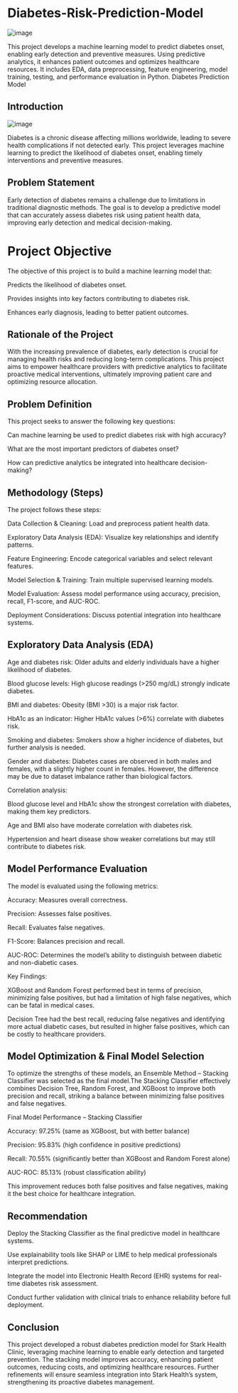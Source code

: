 # Diabetes-Risk-Prediction-Model
![image](https://github.com/user-attachments/assets/a5d3b04a-6fc3-41a8-bbb7-7345f8d91182)

This project develops a machine learning model to predict diabetes onset, enabling early detection and preventive measures. Using predictive analytics, it enhances patient outcomes and optimizes healthcare resources. It includes EDA, data preprocessing, feature engineering, model training, testing, and performance evaluation in Python.
Diabetes Prediction Model


## Introduction
![image](https://github.com/user-attachments/assets/993ca5bc-0e41-40c7-9767-e64376f8ce3b)

Diabetes is a chronic disease affecting millions worldwide, leading to severe health complications if not detected early. This project leverages machine learning to predict the likelihood of diabetes onset, enabling timely interventions and preventive measures.

## Problem Statement

Early detection of diabetes remains a challenge due to limitations in traditional diagnostic methods. The goal is to develop a predictive model that can accurately assess diabetes risk using patient health data, improving early detection and medical decision-making.

# Project Objective

The objective of this project is to build a machine learning model that:

Predicts the likelihood of diabetes onset.

Provides insights into key factors contributing to diabetes risk.

Enhances early diagnosis, leading to better patient outcomes.

## Rationale of the Project

With the increasing prevalence of diabetes, early detection is crucial for managing health risks and reducing long-term complications. This project aims to empower healthcare providers with predictive analytics to facilitate proactive medical interventions, ultimately improving patient care and optimizing resource allocation.

## Problem Definition

This project seeks to answer the following key questions:

Can machine learning be used to predict diabetes risk with high accuracy?

What are the most important predictors of diabetes onset?

How can predictive analytics be integrated into healthcare decision-making?

## Methodology (Steps)

The project follows these steps:

Data Collection & Cleaning: Load and preprocess patient health data.

Exploratory Data Analysis (EDA): Visualize key relationships and identify patterns.

Feature Engineering: Encode categorical variables and select relevant features.

Model Selection & Training: Train multiple supervised learning models.

Model Evaluation: Assess model performance using accuracy, precision, recall, F1-score, and AUC-ROC.

Deployment Considerations: Discuss potential integration into healthcare systems.

## Exploratory Data Analysis (EDA)

Age and diabetes risk: Older adults and elderly individuals have a higher likelihood of diabetes.

Blood glucose levels: High glucose readings (>250 mg/dL) strongly indicate diabetes.

BMI and diabetes: Obesity (BMI >30) is a major risk factor.

HbA1c as an indicator: Higher HbA1c values (>6%) correlate with diabetes risk.

Smoking and diabetes: Smokers show a higher incidence of diabetes, but further analysis is needed.

Gender and diabetes: Diabetes cases are observed in both males and females, with a slightly higher count in females. However, the difference may be due to dataset imbalance rather than biological factors.

Correlation analysis:

Blood glucose level and HbA1c show the strongest correlation with diabetes, making them key predictors.

Age and BMI also have moderate correlation with diabetes risk.

Hypertension and heart disease show weaker correlations but may still contribute to diabetes risk.

## Model Performance Evaluation

The model is evaluated using the following metrics:

Accuracy: Measures overall correctness.

Precision: Assesses false positives.

Recall: Evaluates false negatives.

F1-Score: Balances precision and recall.

AUC-ROC: Determines the model’s ability to distinguish between diabetic and non-diabetic cases.

Key Findings:

XGBoost and Random Forest performed best in terms of precision, minimizing false positives, but had a limitation of high false negatives, which can be fatal in medical cases.

Decision Tree had the best recall, reducing false negatives and identifying more actual diabetic cases, but resulted in higher false positives, which can be costly to healthcare providers.

## Model Optimization & Final Model Selection

To optimize the strengths of these models, an Ensemble Method – Stacking Classifier was selected as the final model.The Stacking Classifier effectively combines Decision Tree, Random Forest, and XGBoost to improve both precision and recall, striking a balance between minimizing false positives and false negatives.

Final Model Performance – Stacking Classifier

Accuracy: 97.25% (same as XGBoost, but with better balance)

Precision: 95.83% (high confidence in positive predictions)

Recall: 70.55% (significantly better than XGBoost and Random Forest alone)

AUC-ROC: 85.13% (robust classification ability)

This improvement reduces both false positives and false negatives, making it the best choice for healthcare integration.

## Recommendation

Deploy the Stacking Classifier as the final predictive model in healthcare systems.

Use explainability tools like SHAP or LIME to help medical professionals interpret predictions.

Integrate the model into Electronic Health Record (EHR) systems for real-time diabetes risk assessment.

Conduct further validation with clinical trials to enhance reliability before full deployment.

## Conclusion

This project developed a robust diabetes prediction model for Stark Health Clinic, leveraging machine learning to enable early detection and targeted prevention. 
The stacking model improves accuracy, enhancing patient outcomes, reducing costs, and optimizing healthcare resources. 
Further refinements will ensure seamless integration into Stark Health’s system, strengthening its proactive diabetes management.



